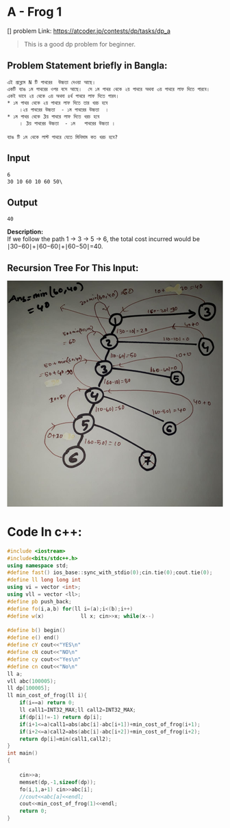 # A - Frog 1
[] problem Link:  https://atcoder.jp/contests/dp/tasks/dp_a
> This is a good dp problem for beginner.

## Problem Statement briefly in Bangla:
    এই প্রব্লেমে N টি পাথরের  উচ্চতা দেওয়া আছে।  
    একটি ব্যাঙ ১ম পাথরের ওপর বসে আছে।  সে ১ম পাথর থেকে ২য় পাথরে অথবা ৩য় পাথরে লাফ দিতে পারবে।  একই ভাবে ২য় থেকে ৩য় অথবা ৪র্থ পাথরে লাফ দিতে পারব।  
    * ১ম পাথর থেকে ২য় পাথরে লাফ দিতে তার খরচ হবে 
        ।২য় পাথরের উচ্চতা  - ১ম পাথরের উচ্চতা  । 
    * ১ম পাথর থেকে 3য় পাথরে লাফ দিতে খরচ হবে 
        । 3য় পাথরের উচ্চতা  - ১ম   পাথরের উচ্চতা । 

    ব্যাঙ টি ১ম থেকে লাস্ট পাথরে যেতে মিনিমাম কত খরচ হবে? 

## Input
    6
    30 10 60 10 60 50\
## Output
    40
__Description:__  
If we follow the path 1 → 3 → 5 → 6, the total cost incurred would be ∣30−60∣+∣60−60∣+∣60−50∣=40.

## Recursion Tree For This Input:
<img src="Frog_A_recursion_tree.jpeg" weidth=500>

# Code In c++:
```c++
#include <iostream>
#include<bits/stdc++.h>
using namespace std;
#define fast() ios_base::sync_with_stdio(0);cin.tie(0);cout.tie(0);
#define ll long long int
using vi = vector <int>;
using vll = vector <ll>;
#define pb push_back;
#define fo(i,a,b) for(ll i=(a);i<(b);i++)
#define w(x)            ll x; cin>>x; while(x--)

#define b() begin()
#define e() end()
#define cY cout<<"YES\n"
#define cN cout<<"NO\n"
#define cy cout<<"Yes\n"
#define cn cout<<"No\n"
ll a;
vll abc(100005);
ll dp[100005];
ll min_cost_of_frog(ll i){
    if(i==a) return 0;
    ll call1=INT32_MAX;ll call2=INT32_MAX;
    if(dp[i]!=-1) return dp[i];
    if(i+1<=a)call1=abs(abc[i]-abc[i+1])+min_cost_of_frog(i+1);
    if(i+2<=a)call2=abs(abc[i]-abc[i+2])+min_cost_of_frog(i+2);
    return dp[i]=min(call1,call2);
}
int main()
{
 
    cin>>a;
    memset(dp,-1,sizeof(dp));
    fo(i,1,a+1) cin>>abc[i];
    //cout<<abc[a]<<endl;
    cout<<min_cost_of_frog(1)<<endl;
    return 0;
}
```